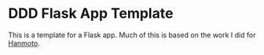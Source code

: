 # DDD Flask App Template

This is a template for a Flask app.  Much of this is based on the
work I did for [Hanmoto](/waellison/hanmoto).
